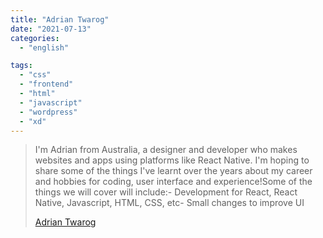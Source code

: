 ```yaml
---
title: "Adrian Twarog"
date: "2021-07-13"
categories:
  - "english"

tags:
  - "css"
  - "frontend"
  - "html"
  - "javascript"
  - "wordpress"
  - "xd"
---
```


> I'm Adrian from Australia, a designer and developer who makes websites and apps using platforms like React Native. I'm hoping to share some of the things I've learnt over the years about my career and hobbies for coding, user interface and experience!Some of the things we will cover will include:- Development for React, React Native, Javascript, HTML, CSS, etc- Small changes to improve UI
>
> [Adrian Twarog](https://www.youtube.com/c/AdrianTwarog/playlists)
